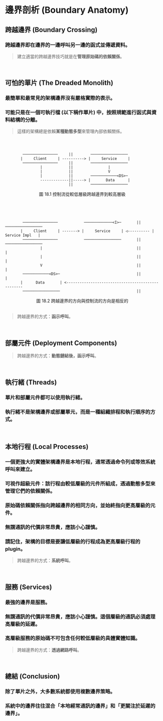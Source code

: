 # **邊界剖析 (Boundary Anatomy)**

## **跨越邊界 (Boundary Crossing)**
### 跨越邊界即在邊界的一邊呼叫另一邊的函式並傳遞資料。
>  建立適當的跨越邊界技巧就是在**管理原始碼的依賴關係**。

<br>

## **可怕的單片 (The Dreaded Monolith)**
### 最簡單和最常見的架構邊界沒有嚴格實際的表示。
### 可能只是在一個可執行檔 (以下稱作單片) 中，按照規範進行函式與資料結構的分離。
> 這樣的架構總是依賴**某種動態多型**來管理內部依賴關係。

<br>

```

        ────────────────     ||        ─────────────────
       |     Client     | ----------> |     Service     |
        ────────────────     ||        ─────────────────
                |            ||                |
                |            ||                V
                |            ||        ────────────<DS>─
                -------------||-----> |       Data      |
                             ||        ─────────────────
```
<center>圖 18.1 控制流從較低層級跨越邊界到較高層級</center>

<br><br>

```

        ────────────────            ─────────────<I>─       ||       ─────────────────
       |     Client     | -------> |     Service     | ◁---------- |   Service Impl   |
        ────────────────            ─────────────────       ||       ─────────────────
                |                                           ||               |
                |                                           ||               |
                V                                           ||               |
        ────────────<DS>─                                   ||               |
       |      Data       | <--------------------------------------------------
        ─────────────────                                   ||
```
<center>圖 18.2 跨越邊界的方向與控制流的方向是相反的</center>

<br>

> 跨越邊界的方式：**函示呼叫**。

<br>

## **部屬元件 (Deployment Components)**
> 跨越邊界的方式：**動態鏈結後，函示呼叫**。

<br>

## **執行緒 (Threads)**
### 單片和部屬元件都可以使用執行緒。
### 執行緒不是架構邊界或部屬單元，而是一種組織排程和執行順序的方式。

<br>

## **本地行程 (Local Processes)**
### 一個更強大的實體架構邊界是本地行程，通常透過命令列或等效系統呼叫來建立。
### 可視作超級元件：該行程由較低層級的元件所組成，透過動態多型來管理它們的依賴關係。
### 原始碼依賴關係指向跨越邊界的相同方向，並始終指向更高層級的元件。
### 無謂通訊的代價非常昂貴，應該小心謹慎。
### **請記住，架構的目標是要讓低層級的行程成為更高層級行程的plugin。**

> 跨越邊界的方式：**系統呼叫**。

<br>

## **服務 (Services)**
### 最強的邊界是服務。
### 無謂通訊的代價非常昂貴，應該小心謹慎。這個層級的通訊必須處理高層級的延遲。
### 高層級服務的原始碼不可包含任何較低層級的具體實體知識。

> 跨越邊界的方式：**透過網路呼叫**。

<br>

## **總結 (Conclusion)**
### 除了單片之外，大多數系統都使用複數邊界策略。
### 系統中的邊界往往混合「本地經常通訊的邊界」和「更關注於延遲的邊界」。
